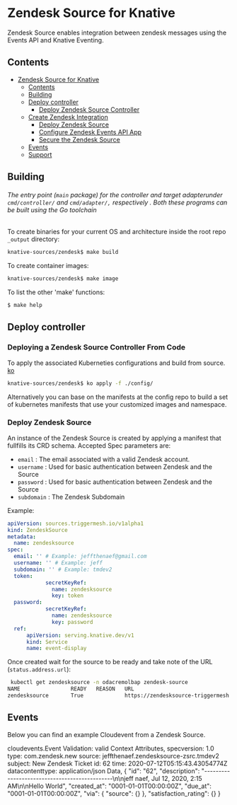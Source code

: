 # Zendesk Source for Knative

Zendesk Source enables integration between zendesk messages using the Events API and Knative Eventing.

## Contents
- [Zendesk Source for Knative](#zendesk-source-for-knative)
  - [Contents](#contents)
  - [Building](#building)
  - [Deploy controller](#deploy-controller)
    - [Deploy Zendesk Source Controller](#deploy-zendesk-source-controller)
  - [Create Zendesk Integration](#create-zendesk-integration)
    - [Deploy Zendesk Source](#deploy-zendesk-source)
    - [Configure Zendesk Events API App](#configure-zendesk-events-api-app)
    - [Secure the Zendesk Source](#secure-the-zendesk-source)
  - [Events](#events)
  - [Support](#support)

## Building

###### The entry point (`main` package) for the controller and target adapterunder `cmd/controller/` and `cmd/adapter/,` respectively . Both these programs can be built using the Go toolchain

To create binaries for your current OS and architecture inside the root repo `_output` directory: 
```sh
knative-sources/zendesk$ make build
```

To create container images:
 
```sh
knative-sources/zendesk$ make image
```

To list the other 'make' functions:

```sh
$ make help
```

## Deploy controller

### Deploying a Zendesk Source Controller From Code

To apply the associated Kuberneties configurations and build from source. [ko](https://github.com/google/ko) 

```sh
knative-sources/zendesk$ ko apply -f ./config/
```

Alternatively you can base on the manifests at the config repo to build a set of kubernetes manifests that use your customized images and namespace.

### Deploy Zendesk Source

An instance of the Zendesk Source is created by applying a manifest that fullfills its CRD schema. Accepted Spec parameters are:

- `email` : The email associated with a valid Zendesk account. 
- `username` : Used for basic authentication between Zendesk and the Source
- `password` : Used for basic authentication between Zendesk and the Source
- `subdomain` : The Zendesk Subdomain 

Example:

```yaml
apiVersion: sources.triggermesh.io/v1alpha1
kind: ZendeskSource
metadata:
  name: zendesksource
spec:
  email: '' # Example: jeffthenaef@gmail.com 
  username: '' # Example: jeff 
  subdomain: '' # Example: tmdev2 
  token:
            secretKeyRef:
              name: zendesksource
              key: token
  password:
            secretKeyRef:
              name: zendesksource
              key: password            
  ref:
      apiVersion: serving.knative.dev/v1
      kind: Service
      name: event-display

```

Once created wait for the source to be ready and take note of the URL (`status.address.url`):

``` sh
 kubectl get zendesksource -n odacremolbap zendesk-source
NAME                READY   REASON   URL                                                              SINK                                                  AGE
zendesksource       True             https://zendesksource-triggermesh.odacremolbap.dev.munu.io      http://event-display.odacremolbap.svc.cluster.local    25h
```

## Events

Below you can find an example Cloudevent from a Zendesk Source.

cloudevents.Event
Validation: valid
Context Attributes,
  specversion: 1.0
  type: com.zendesk.new
  source: jeffthenaef.zendesksource-zsrc.tmdev2
  subject: New Zendesk Ticket
  id: 62
  time: 2020-07-12T05:15:43.43054774Z
  datacontenttype: application/json
Data,
  {
    "id": "62",
    "description": "----------------------------------------------\n\njeff naef, Jul 12, 2020, 2:15 AM\n\nHello World",
    "created_at": "0001-01-01T00:00:00Z",
    "due_at": "0001-01-01T00:00:00Z",
    "via": {
      "source": {}
    },
    "satisfaction_rating": {}
  }
